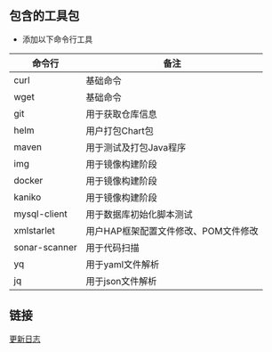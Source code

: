 ## 包含的工具包
- 添加以下命令行工具

命令行 | 备注
---|---
curl | 基础命令
wget | 基础命令
git | 用于获取仓库信息
helm | 用户打包Chart包
maven | 用于测试及打包Java程序
img | 用于镜像构建阶段
docker | 用于镜像构建阶段
kaniko | 用于镜像构建阶段
mysql-client | 用于数据库初始化脚本测试
xmlstarlet | 用户HAP框架配置文件修改、POM文件修改
sonar-scanner | 用于代码扫描
yq | 用于yaml文件解析
jq | 用于json文件解析

## 链接

[更新日志](./CHANGELOG.zh-CN.md)